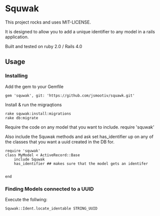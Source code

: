 # Squwak

This project rocks and uses MIT-LICENSE.

It is designed to allow you to add a unique identifier to any model in a rails application. 

Built and tested on ruby 2.0 / Rails 4.0

## Usage

### Installing

Add the gem to your Gemfile

	gem 'squwak', git: 'https://github.com/jsmootiv/squawk.git'


Install & run the migraqtions

	rake squwak:install:migrations
	rake db:migrate


Require the code on any model that you want to include.
	require 'squwak'


Also include the Squwak methods and ask set has_identifier up on any of the classes that you want a uuid created in the DB for.

	require 'squwak'
	class MyModel < ActiveRecord::Base
		include Squwak
		has_identifier ## makes sure that the model gets an identifer


	end


### Finding Models connected to a UUID

Execute the follwing:

	Squwak::Ident.locate_identable STRING_UUID